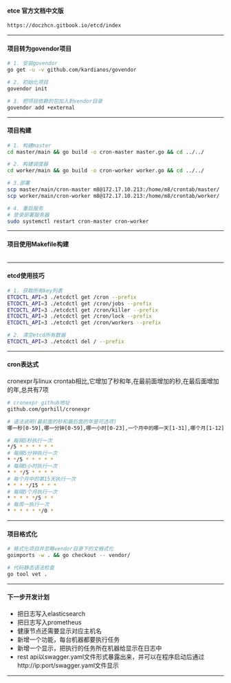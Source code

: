 #### etce 官方文档中文版
```bash
https://doczhcn.gitbook.io/etcd/index
```
---
#### 项目转为govendor项目
```bash
# 1. 安装govendor
go get -u -v github.com/kardianos/govendor

# 2. 初始化项目
govendor init

# 3. 把项目依赖的包加入到vendor目录
govendor add +external
```
---
#### 项目构建
```bash
# 1. 构建master
cd master/main && go build -o cron-master master.go && cd ../../

# 2. 构建调度器
cd worker/main && go build -o cron-worker worker.go && cd ../../

# 3.部署
scp master/main/cron-master m8@172.17.10.213:/home/m8/crontab/master/
scp worker/main/cron-worker m8@172.17.10.213:/home/m8/crontab/worker/

# 4. 重启服务
# 登录部署服务器
sudo systemctl restart cron-master cron-worker
```
---
#### 项目使用Makefile构建
```bash

```
---
#### etcd使用技巧
```bash
# 1. 获取所有key列表
ETCDCTL_API=3 ./etcdctl get /cron --prefix
ETCDCTL_API=3 ./etcdctl get /cron/jobs --prefix
ETCDCTL_API=3 ./etcdctl get /cron/killer --prefix
ETCDCTL_API=3 ./etcdctl get /cron/lock --prefix
ETCDCTL_API=3 ./etcdctl get /cron/workers --prefix

# 2. 清空etcd所有数据
ETCDCTL_API=3 ./etcdctl del / --prefix
```
---
#### cron表达式
cronexpr与linux crontab相比,它增加了秒和年,在最前面增加的秒,在最后面增加的年,总共有7项
```bash
# cronexpr github地址
github.com/gorhill/cronexpr

# 语法说明(最前面的秒和最后面的年是可选项)
哪一秒[0-59],哪一分钟[0-59],哪一小时[0-23],一个月中的哪一天[1-31],哪个月[1-12],一周中的星期几[0-6],哪一年[1970-2099]

# 每隔5秒执行一次
*/5 * * * * * *
# 每隔5分钟执行一次
* */5 * * * * *
# 每隔5小时执行一次
* * */5 * * * *
# 每个月中的第15天执行一次
* * * */15 * * *
# 每隔5个月执行一次
* * * * */5 * *
# 每周一执行一次
* * * * * */0 *

```
---
#### 项目格式化
```bash
# 格式化项目并忽略vendor目录下的文格式化
goimports -w . && go checkout -- vendor/

# 代码静态语法检查
go tool vet .
```
---
#### 下一步开发计划
- 把日志写入elasticsearch
- 把日志写入prometheus
- 健康节点还需要显示对应主机名
- 新增一个功能，每台机器都要执行任务
- 新增一个显示，把执行的任务所在机器给显示在日志中
- rest api以swagger.yaml文件形式暴露出来，并可以在程序启动后通过http://ip:port/swagger.yaml文件显示
---
